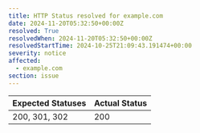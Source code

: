 ```yaml
---
title: HTTP Status resolved for example.com
date: 2024-11-20T05:32:50+00:00Z
resolved: True
resolvedWhen: 2024-11-20T05:32:50+00:00Z
resolvedStartTime: 2024-10-25T21:09:43.191474+00:00
severity: notice
affected:
  - example.com
section: issue
---
```


| Expected Statuses | Actual Status  |
|-------------------|----------------|
| 200, 301, 302 | 200 |
